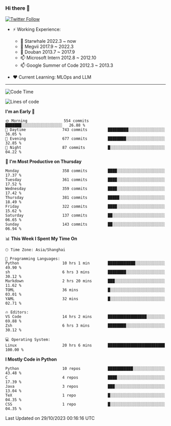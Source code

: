 ### Hi there 👋

[![Twitter Follow](https://img.shields.io/twitter/follow/tianweidut?style=social)](https://twitter.com/tianweidut)

- ⚡ Working Experience:
  - 🔭 Starwhale 2022.3 ~ now
  - 🌱 Megvii 2017.9 ~ 2022.3
  - 🌱 Douban 2013.7 ~ 2017.9
  - 📫 Microsoft Intern 2012.8 ~ 2012.10
  - 📫 Google Summer of Code 2012.3 ~ 2013.3

- ❤️ Current Learning: MLOps and LLM

---
<!--START_SECTION:waka-->
![Code Time](http://img.shields.io/badge/Code%20Time-4%2C623%20hrs%2049%20mins-blue)

![Lines of code](https://img.shields.io/badge/From%20Hello%20World%20I%27ve%20Written-1.3%20million%20lines%20of%20code-blue)

**I'm an Early 🐤** 

```text
🌞 Morning                554 commits         ███████░░░░░░░░░░░░░░░░░░   26.88 % 
🌆 Daytime                743 commits         █████████░░░░░░░░░░░░░░░░   36.05 % 
🌃 Evening                677 commits         ████████░░░░░░░░░░░░░░░░░   32.85 % 
🌙 Night                  87 commits          █░░░░░░░░░░░░░░░░░░░░░░░░   04.22 % 
```
📅 **I'm Most Productive on Thursday** 

```text
Monday                   358 commits         ████░░░░░░░░░░░░░░░░░░░░░   17.37 % 
Tuesday                  361 commits         ████░░░░░░░░░░░░░░░░░░░░░   17.52 % 
Wednesday                359 commits         ████░░░░░░░░░░░░░░░░░░░░░   17.42 % 
Thursday                 381 commits         █████░░░░░░░░░░░░░░░░░░░░   18.49 % 
Friday                   322 commits         ████░░░░░░░░░░░░░░░░░░░░░   15.62 % 
Saturday                 137 commits         ██░░░░░░░░░░░░░░░░░░░░░░░   06.65 % 
Sunday                   143 commits         ██░░░░░░░░░░░░░░░░░░░░░░░   06.94 % 
```


📊 **This Week I Spent My Time On** 

```text
🕑︎ Time Zone: Asia/Shanghai

💬 Programming Languages: 
Python                   10 hrs 1 min        ████████████░░░░░░░░░░░░░   49.90 % 
sh                       6 hrs 3 mins        ████████░░░░░░░░░░░░░░░░░   30.12 % 
Markdown                 2 hrs 20 mins       ███░░░░░░░░░░░░░░░░░░░░░░   11.62 % 
TOML                     36 mins             █░░░░░░░░░░░░░░░░░░░░░░░░   03.01 % 
YAML                     32 mins             █░░░░░░░░░░░░░░░░░░░░░░░░   02.71 % 

🔥 Editors: 
VS Code                  14 hrs 2 mins       █████████████████░░░░░░░░   69.88 % 
Zsh                      6 hrs 3 mins        ████████░░░░░░░░░░░░░░░░░   30.12 % 

💻 Operating System: 
Linux                    20 hrs 6 mins       █████████████████████████   100.00 % 
```

**I Mostly Code in Python** 

```text
Python                   10 repos            ███████████░░░░░░░░░░░░░░   43.48 % 
C                        4 repos             ████░░░░░░░░░░░░░░░░░░░░░   17.39 % 
Java                     3 repos             ███░░░░░░░░░░░░░░░░░░░░░░   13.04 % 
TeX                      1 repo              █░░░░░░░░░░░░░░░░░░░░░░░░   04.35 % 
CSS                      1 repo              █░░░░░░░░░░░░░░░░░░░░░░░░   04.35 % 
```




 Last Updated on 29/10/2023 00:16:16 UTC
<!--END_SECTION:waka-->
